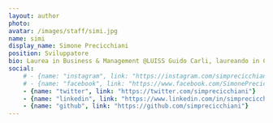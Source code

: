 ```yaml
---
layout: author
photo: 
avatar: /images/staff/simi.jpg
name: simi
display_name: Simone Precicchiani
position: Sviluppatore
bio: Laurea in Business & Management @LUISS Guido Carli, laureando in Corporate Finance. Programmatore e Graphic Designer.
social:
    # - {name: "instagram", link: "https://instagram.com/simprecicchiani"}
    # - {name: "facebook", link: "https://www.facebook.com/SimonePrecicchiani"}
    - {name: "twitter", link: "https://twitter.com/simprecicchiani"}
    - {name: "linkedin", link: "https://www.linkedin.com/in/simprecicchiani"}
    - {name: "github", link: "https://github.com/simprecicchiani"}
---
```


